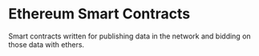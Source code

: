 # Ethereum Smart Contracts

Smart contracts written for publishing data in the network and bidding on those data with ethers.
